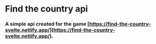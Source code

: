# Find the country api

### A simple api created for the game [https://find-the-country-svelte.netlify.app/](https://find-the-country-svelte.netlify.app/).
